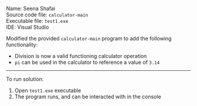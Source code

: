 Name: Seena Shafai  
Source code file: `calculator-main`  
Executable file: `test1.exe`  
IDE: Visual Studio  

Modified the provided `calculator-main` program to add the following functionality:

* Division is now a valid functioning calculator operation
* `pi` can be used in the calculator to reference a value of `3.14`
----------------------------------------------------------------------------------------------

To run solution:

1. Open `test1.exe` executable
2. The program runs, and can be interacted with in the console
